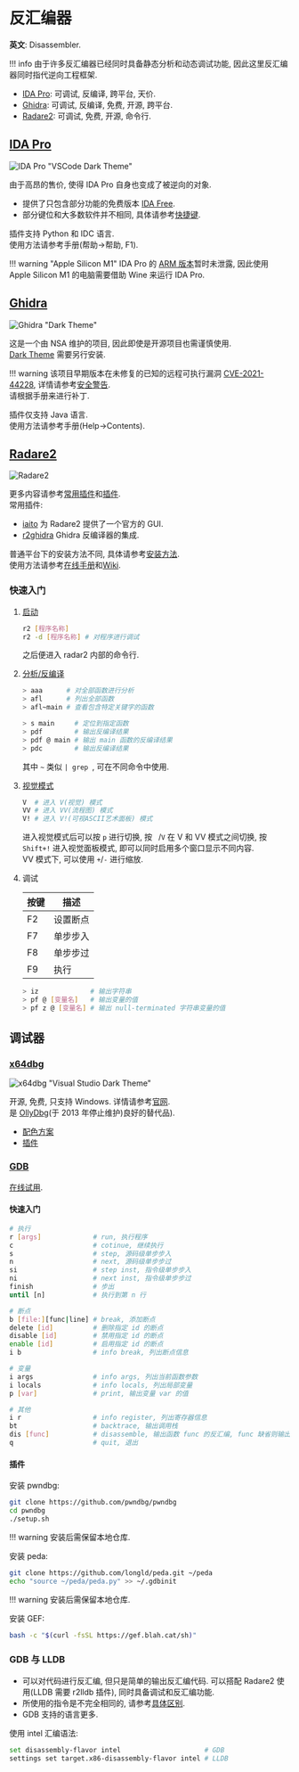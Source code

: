 # 反汇编器

**英文**: Disassembler.  

!!! info
    由于许多反汇编器已经同时具备静态分析和动态调试功能, 因此这里反汇编器同时指代逆向工程框架.  

- [IDA Pro](#ida-pro): 可调试, 反编译, 跨平台, 天价.
- [Ghidra](#ghidra): 可调试, 反编译, 免费, 开源, 跨平台.
- [Radare2](#radare2): 可调试, 免费, 开源, 命令行.

## [IDA Pro](https://hex-rays.com/ida-pro/)

![IDA Pro "VSCode Dark Theme"](assets/ida_pro.png)  

由于高昂的售价, 使得 IDA Pro 自身也变成了被逆向的对象.  

- 提供了只包含部分功能的免费版本 [IDA Free](https://hex-rays.com/ida-free/).  
- 部分键位和大多数软件并不相同, 具体请参考[快捷键](https://www.hex-rays.com/products/ida/support/freefiles/IDA_Pro_Shortcuts.pdf).  

插件支持 Python 和 IDC 语言.  
使用方法请参考手册(帮助->帮助, F1).  

!!! warning "Apple Silicon M1"
    IDA Pro 的 [ARM 版本](https://hex-rays.com/blog/ida-pro-on-apple-silicon/)暂时未泄露, 因此使用 Apple Silicon M1 的电脑需要借助 Wine 来运行 IDA Pro.  

## [Ghidra](https://github.com/NationalSecurityAgency/ghidra)

![Ghidra "Dark Theme"](./assets/ghidra.png)  

这是一个由 NSA 维护的项目, 因此即使是开源项目也需谨慎使用.  
[Dark Theme](https://github.com/zackelia/ghidra-dark) 需要另行安装.  

!!! warning
    该项目早期版本在未修复的已知的远程可执行漏洞 [CVE-2021-44228](https://cve.mitre.org/cgi-bin/cvename.cgi?name=cve-2021-44228), 详情请参考[安全警告](https://github.com/NationalSecurityAgency/ghidra#security-warning).  
    请根据手册来进行补丁.  

插件仅支持 Java 语言.  
使用方法请参考手册(Help->Contents).  

## [Radare2](https://github.com/radareorg/radare2)

![Radare2](./assets/radare2.png)  

更多内容请参考[常用插件](https://github.com/radareorg/radare2#plugins)和[插件](https://r2wiki.readthedocs.io/en/latest/home/radare-plugins/).  
常用插件:  

- [iaito](https://github.com/radareorg/iaito) 为 Radare2 提供了一个官方的 GUI.  
- [r2ghidra](https://github.com/radareorg/r2ghidra) Ghidra 反编译器的集成.

普通平台下的安装方法不同, 具体请参考[安装方法](https://github.com/radareorg/radare2#installation).  
使用方法请参考[在线手册](https://book.rada.re/)和[Wiki](https://r2wiki.readthedocs.io/).  

### 快速入门

1. [启动](https://book.rada.re/first_steps/commandline_flags.html)

    ```sh
    r2 [程序名称]
    r2 -d [程序名称] # 对程序进行调试
    ```

    之后便进入 radar2 内部的命令行.  

2. [分析/反编译](https://book.rada.re/analysis/code_analysis.html)

    ```sh
    > aaa      # 对全部函数进行分析
    > afl      # 列出全部函数
    > afl~main # 查看包含特定关键字的函数
    
    > s main     # 定位到指定函数
    > pdf        # 输出反编译结果
    > pdf @ main # 输出 main 函数的反编译结果
    > pdc        # 输出反编译结果
    ```

    其中 `~` 类似 `| grep `, 可在不同命令中使用. 

3. [视觉模式](https://r2wiki.readthedocs.io/en/latest/options/capv/visual-mode/)

    ```sh
    V  # 进入 V(视觉) 模式
    VV # 进入 VV(流程图) 模式
    V! # 进入 V!(可视ASCII艺术面板) 模式
    ```

    进入视觉模式后可以按 `p` 进行切换, 按 ` `/`V` 在 V 和 VV 模式之间切换, 按 `Shift+!` 进入视觉面板模式, 即可以同时启用多个窗口显示不同内容.  
    VV 模式下, 可以使用 `+`/`-` 进行缩放.  

4. 调试

    | 按键 | 描述     |
    | ---- | -------- |
    | F2   | 设置断点 |
    | F7   | 单步步入 |
    | F8   | 单步步过 |
    | F9   | 执行     |

    ```sh
    > iz             # 输出字符串
    > pf @ [变量名]   # 输出变量的值
    > pf z @ [变量名] # 输出 null-terminated 字符串变量的值
    ```

## 调试器

### [x64dbg](https://github.com/x64dbg/x64dbg)

![x64dbg "Visual Studio Dark Theme"](./assets/x64dbg.png)  

开源, 免费, 只支持 Windows. 详情请参考[官网](https://x64dbg.com/).  
是 [OllyDbg](https://www.ollydbg.de/version2.html)(于 2013 年停止维护)良好的替代品).  

- [配色方案](https://github.com/x64dbg/x64dbg/wiki/Color-Schemes)
- [插件](https://github.com/x64dbg/x64dbg/wiki/Plugins)

### [GDB](https://www.sourceware.org/gdb/)

[在线试用](https://www.onlinegdb.com/).  

#### 快速入门

```sh
# 执行
r [args]             # run, 执行程序
c                    # cotinue, 继续执行
s                    # step, 源码级单步步入
n                    # next, 源码级单步步过
si                   # step inst, 指令级单步步入
ni                   # next inst, 指令级单步步过
finish               # 步出
until [n]            # 执行到第 n 行

# 断点
b [file:][func|line] # break, 添加断点
delete [id]          # 删除指定 id 的断点
disable [id]         # 禁用指定 id 的断点
enable [id]          # 启用指定 id 的断点
i b                  # info break, 列出断点信息

# 变量
i args               # info args, 列出当前函数参数
i locals             # info locals, 列出局部变量
p [var]              # print, 输出变量 var 的值

# 其他
i r                  # info register, 列出寄存器信息
bt                   # backtrace, 输出调用栈
dis [func]           # disassemble, 输出函数 func 的反汇编, func 缺省则输出前函数的
q                    # quit, 退出
```

#### 插件

安装 pwndbg:  

```sh
git clone https://github.com/pwndbg/pwndbg
cd pwndbg
./setup.sh
```

!!! warning
    安装后需保留本地仓库.  

安装 peda:  

```sh
git clone https://github.com/longld/peda.git ~/peda
echo "source ~/peda/peda.py" >> ~/.gdbinit  
```

!!! warning
    安装后需保留本地仓库.

安装 GEF:

```sh
bash -c "$(curl -fsSL https://gef.blah.cat/sh)"
```

### GDB 与 LLDB

- 可以对代码进行反汇编, 但只是简单的输出反汇编代码. 可以搭配 Radare2 使用(LLDB 需要 r2lldb 插件), 同时具备调试和反汇编功能.
- 所使用的指令是不完全相同的, 请参考[具体区别](https://lldb.llvm.org/use/map.html).
- GDB 支持的语言更多.

使用 intel 汇编语法:  

```sh
set disassembly-flavor intel                     # GDB
settings set target.x86-disassembly-flavor intel # LLDB
```
